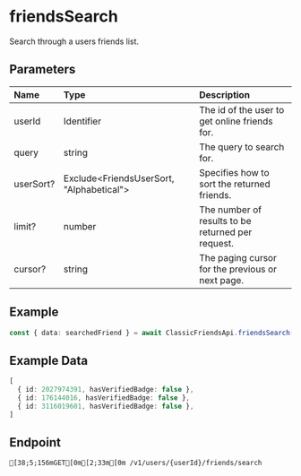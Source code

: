 
# friendsSearch
Search through a users friends list.


## Parameters
| Name      | Type                                     | Description                                       |
| :-------- | :--------------------------------------- | :------------------------------------------------ |
| userId    | Identifier                               | The id of the user to get online friends for.     |
| query     | string                                   | The query to search for.                          |
| userSort? | Exclude<FriendsUserSort, "Alphabetical"> | Specifies how to sort the returned friends.       |
| limit?    | number                                   | The number of results to be returned per request. |
| cursor?   | string                                   | The paging cursor for the previous or next page.  |



## Example
```ts copy showLineNumbers
const { data: searchedFriend } = await ClassicFriendsApi.friendsSearch({ userId: 45348281, query: "b" }); 
```


## Example Data
```ts copy showLineNumbers
[
  { id: 2027974391, hasVerifiedBadge: false },
  { id: 176144016, hasVerifiedBadge: false },
  { id: 3116019601, hasVerifiedBadge: false },
] 
```


## Endpoint
```ansi
[38;5;156mGET[0m[2;33m[0m /v1/users/{userId}/friends/search
```
  
